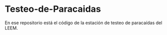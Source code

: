 # Testeo-de-Paracaidas
En ese repositorio está el código de la estación de testeo de paracaídas del LEEM.
